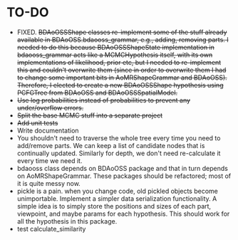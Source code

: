 # TO-DO
- FIXED. ~~BDAoOSSShape classes re-implement some of the stuff already available in BDAoOSS.bdaooss_grammar, e.g., adding, 
removing parts. I needed to do this because BDAoOSSShapeState implementation in bdaooss_grammar acts like a 
MCMCHypothesis itself, with its own implementations of likelihood, prior etc, but I needed to re-implement this and
couldn't overwrite them (since in order to overwrite them I had to change some important bits in AoMRShapeGrammar and 
BDAoOSS). Therefore, I elected to create a new BDAoOSSShape hypothesis using PCFGTree from BDAoOSS and 
BDAoOSSSpatialModel.~~
- ~~Use log probabilities instead of probabilities to prevent any under/overflow errors.~~
- ~~Split the base MCMC stuff into a separate project~~
- ~~Add unit tests~~
- Write documentation
- You shouldn't need to traverse the whole tree every time you need to add/remove parts. We can keep a list of 
candidate nodes that is continually updated. Similarly for depth, we don't need re-calculate it every time we 
need it.
- bdaooss class depends on BDAoOSS package and that in turn depends on AoMRShapeGrammar. These packages should be 
refactored; most of it is quite messy now.
- pickle is a pain. when you change code, old pickled objects become unimportable. Implement a simpler data 
serialization functionality. A simple idea is to simply store the positions and sizes of each part, viewpoint, and
maybe params for each hypothesis. This should work for all the hypothesis in this package.
- test calculate_similarity